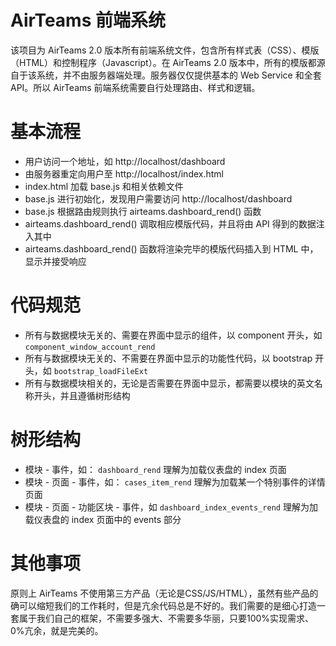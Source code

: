 # AirTeams 前端系统

该项目为 AirTeams 2.0 版本所有前端系统文件，包含所有样式表（CSS）、模版（HTML）和控制程序（Javascript）。在 AirTeams 2.0 版本中，所有的模版都源自于该系统，并不由服务器端处理。服务器仅仅提供基本的 Web Service 和全套 API。所以 AirTeams 前端系统需要自行处理路由、样式和逻辑。

# 基本流程
- 用户访问一个地址，如 http://localhost/dashboard
- 由服务器重定向用户至 http://localhost/index.html
- index.html 加载 base.js 和相关依赖文件
- base.js 进行初始化，发现用户需要访问 http://localhost/dashboard
- base.js 根据路由规则执行 airteams.dashboard_rend() 函数
- airteams.dashboard_rend() 调取相应模版代码，并且将由 API 得到的数据注入其中
- airteams.dashboard_rend() 函数将渲染完毕的模版代码插入到 HTML 中，显示并接受响应

# 代码规范
- 所有与数据模块无关的、需要在界面中显示的组件，以 component 开头，如 `component_window_account_rend`
- 所有与数据模块无关的、不需要在界面中显示的功能性代码，以 bootstrap 开头，如 `bootstrap_loadFileExt`
- 所有与数据模块相关的，无论是否需要在界面中显示，都需要以模块的英文名称开头，并且遵循树形结构

# 树形结构
- 模块 - 事件，如： `dashboard_rend` 理解为加载仪表盘的 index 页面
- 模块 - 页面 - 事件，如： `cases_item_rend` 理解为加载某一个特别事件的详情页面
- 模块 - 页面 - 功能区块 - 事件，如 `dashboard_index_events_rend` 理解为加载仪表盘的 index 页面中的 events 部分

# 其他事项

原则上 AirTeams 不使用第三方产品（无论是CSS/JS/HTML），虽然有些产品的确可以缩短我们的工作耗时，但是亢余代码总是不好的。我们需要的是细心打造一套属于我们自己的框架，不需要多强大、不需要多华丽，只要100%实现需求、0%亢余，就是完美的。
